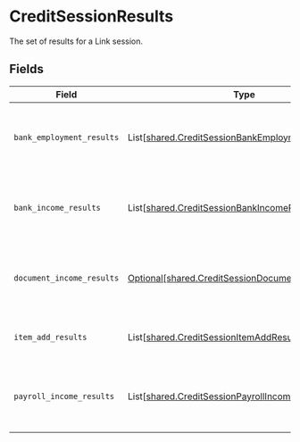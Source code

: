 # CreditSessionResults

The set of results for a Link session.


## Fields

| Field                                                                                                          | Type                                                                                                           | Required                                                                                                       | Description                                                                                                    |
| -------------------------------------------------------------------------------------------------------------- | -------------------------------------------------------------------------------------------------------------- | -------------------------------------------------------------------------------------------------------------- | -------------------------------------------------------------------------------------------------------------- |
| `bank_employment_results`                                                                                      | List[[shared.CreditSessionBankEmploymentResult](../../models/shared/creditsessionbankemploymentresult.md)]     | :heavy_minus_sign:                                                                                             | The set of bank employment verifications for the Link session.                                                 |
| `bank_income_results`                                                                                          | List[[shared.CreditSessionBankIncomeResult](../../models/shared/creditsessionbankincomeresult.md)]             | :heavy_minus_sign:                                                                                             | The set of bank income verifications for the Link session.                                                     |
| `document_income_results`                                                                                      | [Optional[shared.CreditSessionDocumentIncomeResult]](../../models/shared/creditsessiondocumentincomeresult.md) | :heavy_minus_sign:                                                                                             | The details of a document income verification in Link                                                          |
| `item_add_results`                                                                                             | List[[shared.CreditSessionItemAddResult](../../models/shared/creditsessionitemaddresult.md)]                   | :heavy_minus_sign:                                                                                             | The set of Item adds for the Link session.                                                                     |
| `payroll_income_results`                                                                                       | List[[shared.CreditSessionPayrollIncomeResult](../../models/shared/creditsessionpayrollincomeresult.md)]       | :heavy_minus_sign:                                                                                             | The set of payroll income verifications for the Link session.                                                  |